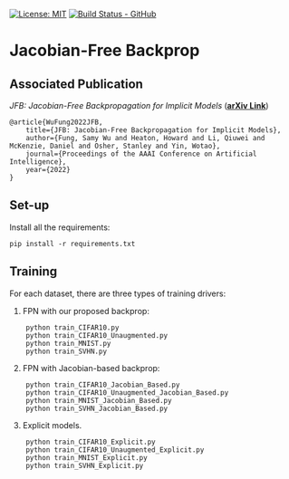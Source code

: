 [![License: MIT](https://img.shields.io/badge/License-MIT-yellow.svg)](https://opensource.org/licenses/MIT)
[![Build Status - GitHub](https://github.com/howardheaton/fixed_point_networks/workflows/pytests/badge.svg)](https://github.com/howardheaton/fixed_point_networks/actions?query=workflow%3Apytesting)

# Jacobian-Free Backprop
## Associated Publication

_JFB: Jacobian-Free Backpropagation for Implicit Models_ (**[arXiv Link](https://arxiv.org/pdf/2103.12803.pdf)**)

    @article{WuFung2022JFB,
        title={JFB: Jacobian-Free Backpropagation for Implicit Models},
        author={Fung, Samy Wu and Heaton, Howard and Li, Qiuwei and McKenzie, Daniel and Osher, Stanley and Yin, Wotao},
        journal={Proceedings of the AAAI Conference on Artificial Intelligence},
        year={2022}
	}


## Set-up

Install all the requirements:
```
pip install -r requirements.txt 
```

## Training 

For each dataset, there are three types of training drivers: 
1) FPN with our proposed backprop:
```
	python train_CIFAR10.py
	python train_CIFAR10_Unaugmented.py
	python train_MNIST.py
	python train_SVHN.py
```
2) FPN with Jacobian-based backprop:
```
	python train_CIFAR10_Jacobian_Based.py
	python train_CIFAR10_Unaugmented_Jacobian_Based.py
	python train_MNIST_Jacobian_Based.py
	python train_SVHN_Jacobian_Based.py
```
3) Explicit models. 
```
	python train_CIFAR10_Explicit.py
	python train_CIFAR10_Unaugmented_Explicit.py
	python train_MNIST_Explicit.py
	python train_SVHN_Explicit.py
```
